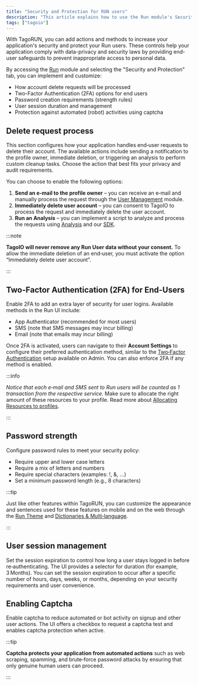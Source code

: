 ```yaml
---
title: "Security and Protection for RUN users"
description: "This article explains how to use the Run module's Security and Protection settings in TagoRUN to handle account delete requests, enable two-factor authentication, set password rules, manage user sessions, and protect against bots (captcha)."
tags: ["tagoio"]
---
```

With TagoRUN, you can add actions and methods to increase your application's security and protect your Run users. These controls help your application comply with data-privacy and security laws by providing end-user safeguards to prevent inappropriate access to personal data.

By accessing the [Run](https://admin.tago.io/run) module and selecting the "Security and Protection" tab, you can implement and customize:
- How account delete requests will be processed
- Two-Factor Authentication (2FA) options for end users
- Password creation requirements (strength rules)
- User session duration and management
- Protection against automated (robot) activities using captcha


## Delete request process

This section configures how your application handles end‑user requests to delete their account. The available actions include sending a notification to the profile owner, immediate deletion, or triggering an analysis to perform custom cleanup tasks. Choose the action that best fits your privacy and audit requirements.

You can choose to enable the following options:

1. **Send an e‑mail to the profile owner** – you can receive an e‑mail and manually process the request through the [User Management](/docs/tagoio/tagorun/getting-started/user-management.md) module.
2. **Immediately delete user account** – you can consent to TagoIO to process the request and immediately delete the user account.
3. **Run an Analysis** – you can implement a script to analyze and process the requests using [Analysis](/docs/tagoio/analysis/) and our [SDK](/docs/tagoio/analysis/sdk/).

:::note

**TagoIO will never remove any Run User data without your consent.** To allow the immediate deletion of an end‑user, you must activate the option “Immediately delete user account”.

:::

## Two-Factor Authentication (2FA) for End-Users

Enable 2FA to add an extra layer of security for user logins. Available methods in the Run UI include:
- App Authenticator (recommended for most users)
- SMS (note that SMS messages may incur billing)
- Email (note that emails may incur billing)

Once 2FA is activated, users can navigate to their **Account Settings** to configure their preferred authentication method, similar to the [Two‑Factor Authentication](/docs/tagoio/my-account/two-factor-authentication-2fa.md) setup available on Admin.
You can also enforce 2FA if any method is enabled.

:::info

*Notice that each e‑mail and SMS sent to Run users will be counted as 1 transaction from the respective service.* Make sure to allocate the right amount of these resources to your profile. Read more about [Allocating Resources to profiles](/docs/tagoio/my-account/billing/allocating-services-to-profiles.md).

:::

## Password strength

Configure password rules to meet your security policy:
- Require upper and lower case letters
- Require a mix of letters and numbers
- Require special characters (examples: !, &, …)
- Set a minimum password length (e.g., 8 characters)

:::tip

Just like other features within TagoRUN, you can customize the appearance and sentences used for these features on mobile and on the web through the [Run Theme](/docs/tagoio/tagorun/getting-started/run-theme.md) and [Dictionaries & Multi‑language](/docs/tagoio/tagorun/dictionaries/using-dictionaries-multi-language.md).

:::

## User session management

Set the session expiration to control how long a user stays logged in before re‑authenticating. The UI provides a selector for duration (for example, 3 Months).
You can set the session expiration to occur after a specific number of hours, days, weeks, or months, depending on your security requirements and user convenience.

## Enabling Captcha

Enable captcha to reduce automated or bot activity on signup and other user actions. The UI offers a checkbox to request a captcha test and enables captcha protection when active.

:::tip

**Captcha protects your application from automated actions** such as web scraping, spamming, and brute‑force password attacks by ensuring that only genuine human users can proceed.

:::
